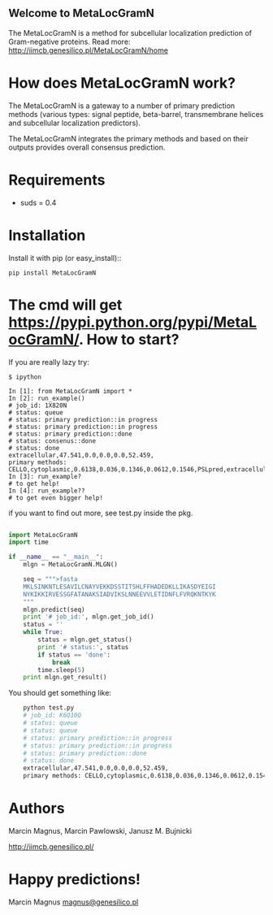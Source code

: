 Welcome to MetaLocGramN
---------------

The MetaLocGramN is a method for subcellular localization prediction of Gram-negative proteins. 
Read more: http://iimcb.genesilico.pl/MetaLocGramN/home

How does MetaLocGramN work?
==================================================

The MetaLocGramN is a gateway to a number of primary prediction methods (various types: signal peptide, beta-barrel, transmembrane helices and subcellular localization predictors).

The MetaLocGramN integrates the primary methods and based on their outputs provides overall consensus prediction. 

Requirements
============

* suds = 0.4

Installation
============

Install it with pip (or easy_install)::

	pip install MetaLocGramN

The cmd will get <https://pypi.python.org/pypi/MetaLocGramN/>.
How to start?
==================================================
If you are really lazy try:
       
```ipython
$ ipython
        
In [1]: from MetaLocGramN import *
In [2]: run_example()
# job_id: 1X820N
# status: queue
# status: primary prediction::in progress
# status: primary prediction::in progress
# status: primary prediction::done
# status: consenus::done
# status: done
extracellular,47.541,0.0,0.0,0.0,52.459,
primary methods: CELLO,cytoplasmic,0.6138,0.036,0.1346,0.0612,0.1546,PSLpred,extracellular,0.2,0.531,PSORTb3,unknown,0.2,0.2,0.2,0.2,0.2,SosuiGramN,cytoplasmic
In [3]: run_example?
# to get help!
In [4]: run_example??
# to get even bigger help!
```

if you want to find out more, see test.py inside the pkg.

```python

import MetaLocGramN
import time

if __name__ == "__main__":
	mlgn = MetaLocGramN.MLGN()

	seq = """>fasta
	MKLSINKNTLESAVILCNAYVEKKDSSTITSHLFFHADEDKLLIKASDYEIGI
	NYKIKKIRVESSGFATANAKSIADVIKSLNNEEVVLETIDNFLFVRQKNTKYK
	"""
	mlgn.predict(seq)
	print '# job_id:', mlgn.get_job_id()
	status = ''
	while True:
	    status = mlgn.get_status()
	    print '# status:', status
	    if status == 'done':
	        break
	    time.sleep(5)
	print mlgn.get_result()
```

You should get something like:

```bash
	python test.py
	# job_id: K6Q10Q
	# status: queue
	# status: queue
	# status: primary prediction::in progress
	# status: primary prediction::in progress
	# status: primary prediction::done
	# status: done
	extracellular,47.541,0.0,0.0,0.0,52.459,
	primary methods: CELLO,cytoplasmic,0.6138,0.036,0.1346,0.0612,0.1546,PSLpred,extracellular,0.2,0.531,PSORTb3,unknown,0.2,0.2,0.2,0.2,0.2,SosuiGramN,cytoplasmic
```
	
Authors
==================================================

Marcin Magnus,
Marcin Pawlowski,
Janusz M. Bujnicki

http://iimcb.genesilico.pl/


Happy predictions!
==================================================

Marcin Magnus magnus@genesilico.pl

